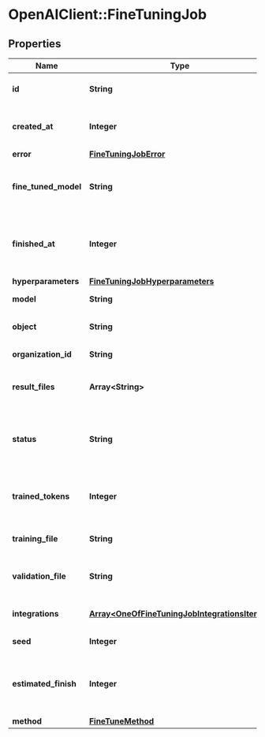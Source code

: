 # OpenAIClient::FineTuningJob

## Properties
Name | Type | Description | Notes
------------ | ------------- | ------------- | -------------
**id** | **String** | The object identifier, which can be referenced in the API endpoints. | 
**created_at** | **Integer** | The Unix timestamp (in seconds) for when the fine-tuning job was created. | 
**error** | [**FineTuningJobError**](FineTuningJobError.md) |  | 
**fine_tuned_model** | **String** | The name of the fine-tuned model that is being created. The value will be null if the fine-tuning job is still running. | 
**finished_at** | **Integer** | The Unix timestamp (in seconds) for when the fine-tuning job was finished. The value will be null if the fine-tuning job is still running. | 
**hyperparameters** | [**FineTuningJobHyperparameters**](FineTuningJobHyperparameters.md) |  | 
**model** | **String** | The base model that is being fine-tuned. | 
**object** | **String** | The object type, which is always \&quot;fine_tuning.job\&quot;. | 
**organization_id** | **String** | The organization that owns the fine-tuning job. | 
**result_files** | **Array&lt;String&gt;** | The compiled results file ID(s) for the fine-tuning job. You can retrieve the results with the [Files API](/docs/api-reference/files/retrieve-contents). | 
**status** | **String** | The current status of the fine-tuning job, which can be either &#x60;validating_files&#x60;, &#x60;queued&#x60;, &#x60;running&#x60;, &#x60;succeeded&#x60;, &#x60;failed&#x60;, or &#x60;cancelled&#x60;. | 
**trained_tokens** | **Integer** | The total number of billable tokens processed by this fine-tuning job. The value will be null if the fine-tuning job is still running. | 
**training_file** | **String** | The file ID used for training. You can retrieve the training data with the [Files API](/docs/api-reference/files/retrieve-contents). | 
**validation_file** | **String** | The file ID used for validation. You can retrieve the validation results with the [Files API](/docs/api-reference/files/retrieve-contents). | 
**integrations** | [**Array&lt;OneOfFineTuningJobIntegrationsItems&gt;**](.md) | A list of integrations to enable for this fine-tuning job. | [optional] 
**seed** | **Integer** | The seed used for the fine-tuning job. | 
**estimated_finish** | **Integer** | The Unix timestamp (in seconds) for when the fine-tuning job is estimated to finish. The value will be null if the fine-tuning job is not running. | [optional] 
**method** | [**FineTuneMethod**](FineTuneMethod.md) |  | [optional] 

